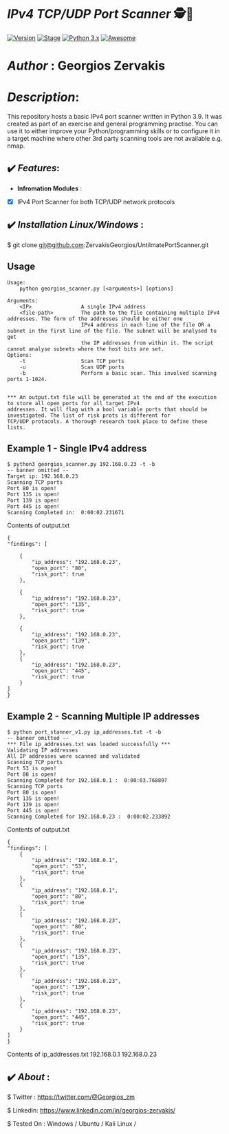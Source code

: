 #  ***IPv4 TCP/UDP Port Scanner*** 🕵️💉
[![Version](https://img.shields.io/badge/GeorgiosPortScannerv1.0.0-brightgreen.svg?maxAge=259200)]()
[![Stage](https://img.shields.io/badge/Release-Stable-brightgreen.svg)]()
[![Python 3.x](https://img.shields.io/badge/python-3.x-blue.svg)]()
[![Awesome](https://awesome.re/badge.svg)](https://awesome.re)
# ***Author*** : Georgios Zervakis

# ***Description***: 

This repository hosts a basic IPv4 port scanner written in Python 3.9. It was created as part of an exercise and general programming practise. You can use it to either improve your Python/programming skills or to configure it in a target machine where other 3rd party scanning tools are not available e.g. nmap.

## ✔️ ***Features***:

- __Infromation Modules__ :

- [x] IPv4 Port Scanner for both TCP/UDP network protocols

## ✔️ ***Installation Linux/Windows*** :
$ git clone git@github.com:ZervakisGeorgios/UntilmatePortScanner.git

Usage
-----

    Usage:
        python georgios_scanner.py [<arguments>] [options]

    Arguments:
        <IP>                A single IPv4 address
        <file-path>         The path to the file containing multiple IPv4 addresses. The form of the addresses should be either one 
                            IPv4 address in each line of the file OR a subnet in the first line of the file. The subnet will be analysed to get 
                            the IP addresses from within it. The script cannot analyse subnets where the host bits are set.
    Options:
        -t                  Scan TCP ports
        -u                  Scan UDP ports
        -b                  Perform a basic scan. This involved scanning ports 1-1024.
        
    
    *** An output.txt file will be generated at the end of the execution to store all open ports for all target IPv4
    addresses. It will flag with a bool variable ports that should be investigated. The list of risk prots is different for 
    TCP/UDP protocols. A thorough research took place to define these lists.
 
Example 1 - Single IPv4 address
-------


    $ python3 georgios_scanner.py 192.168.0.23 -t -b
    -- banner omitted --
    Target ip: 192.168.0.23
    Scanning TCP ports
    Port 80 is open!
    Port 135 is open!
    Port 139 is open!
    Port 445 is open!
    Scanning Completed in:  0:00:02.231671
  
Contents of output.txt


    {
    "findings": [
        
        {
            "ip_address": "192.168.0.23",
            "open_port": "80",
            "risk_port": true
        },
        
        {
            "ip_address": "192.168.0.23",
            "open_port": "135",
            "risk_port": true
        },
        
        {
            "ip_address": "192.168.0.23",
            "open_port": "139",
            "risk_port": true
        },
        {
            "ip_address": "192.168.0.23",
            "open_port": "445",
            "risk_port": true
        }
    ]
    }
    
Example 2 - Scanning Multiple IP addresses
-------
    $ python port_stanner_v1.py ip_addresses.txt -t -b
    -- banner omitted --
    *** File ip_addresses.txt was loaded successfully ***
    Validating IP addresses
    All IP addresses were scanned and validated
    Scanning TCP ports
    Port 53 is open!
    Port 80 is open!
    Scanning Completed for 192.168.0.1 :  0:00:03.768897
    Scanning TCP ports
    Port 80 is open!
    Port 135 is open!
    Port 139 is open!
    Port 445 is open!
    Scanning Completed for 192.168.0.23 :  0:00:02.233892
    
Contents of output.txt

    {
    "findings": [
        {
            "ip_address": "192.168.0.1",
            "open_port": "53",
            "risk_port": true
        },
        {
            "ip_address": "192.168.0.1",
            "open_port": "80",
            "risk_port": true
        },
        {
            "ip_address": "192.168.0.23",
            "open_port": "80",
            "risk_port": true
        },
        {
            "ip_address": "192.168.0.23",
            "open_port": "135",
            "risk_port": true
        },
        {
            "ip_address": "192.168.0.23",
            "open_port": "139",
            "risk_port": true
        },
        {
            "ip_address": "192.168.0.23",
            "open_port": "445",
            "risk_port": true
        }
    ]
    }
    
Contents of ip_addresses.txt
    192.168.0.1
    192.168.0.23
    

## ✔️ ***About*** :

$ Twitter : https://twitter.com/@Georgios_zm

$ Linkedin: https://www.linkedin.com/in/georgios-zervakis/

$ Tested On : Windows / Ubuntu / Kali Linux /
